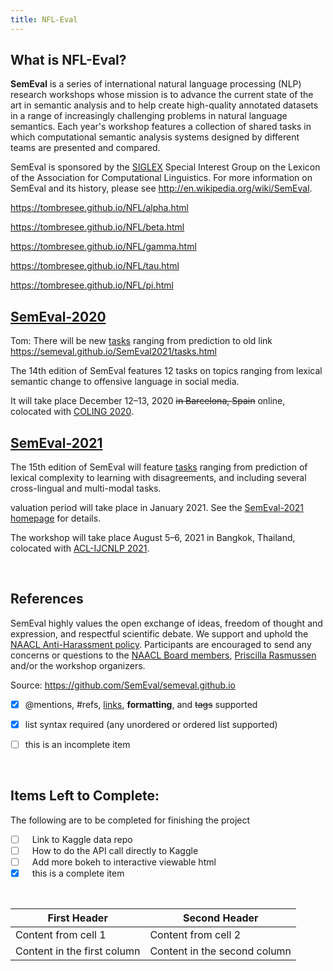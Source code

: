 ```yaml
---
title: NFL-Eval
---
```


## What is NFL-Eval?

__SemEval__ is a series of international natural language processing (NLP) research workshops whose mission is to advance the current state of the art in semantic analysis and to help create high-quality annotated datasets in a range of increasingly challenging problems in natural language semantics. 
Each year's workshop features a collection of shared tasks in which computational semantic analysis systems designed by different teams are presented and compared.

SemEval is sponsored by the [SIGLEX](http://alt.qcri.org/siglex/) Special Interest Group on the Lexicon of the Association for Computational Linguistics.
For more information on SemEval and its history, please see <http://en.wikipedia.org/wiki/SemEval>.

<https://tombresee.github.io/NFL/alpha.html>

<https://tombresee.github.io/NFL/beta.html>

<https://tombresee.github.io/NFL/gamma.html>

<https://tombresee.github.io/NFL/tau.html>

<https://tombresee.github.io/NFL/pi.html>



## [SemEval-2020](http://alt.qcri.org/semeval2020/)

Tom:  There will be new [tasks](https://tombresee.github.io/NFL/tasks.html) ranging from prediction to old link https://semeval.github.io/SemEval2021/tasks.html

The 14th edition of SemEval features 12 tasks on topics ranging from lexical semantic change to offensive language in social media.

It will take place December 12–13, 2020 <s>in Barcelona, Spain</s> online, colocated with [COLING 2020](https://coling2020.org/).

## [SemEval-2021](https://semeval.github.io/SemEval2021/)

The 15th edition of SemEval will feature [tasks](https://semeval.github.io/SemEval2021/tasks.html) ranging from prediction of lexical complexity to learning with disagreements, and including several cross-lingual and multi-modal tasks.



valuation period will take place in January 2021. See the [SemEval-2021 homepage](https://semeval.github.io/SemEval2021/) for details.

The workshop will take place August 5–6, 2021 in Bangkok, Thailand, colocated with [ACL-IJCNLP 2021](https://2021.aclweb.org/).

<br>


## References


SemEval highly values the open exchange of ideas, freedom of thought and expression, and respectful scientific debate. We support and uphold the [NAACL Anti-Harassment policy](http://naacl.org/policies/anti-harassment.html). Participants are encouraged to send any concerns or questions to the [NAACL Board members](http://naacl.org/officers/), [Priscilla Rasmussen](mailto:acl@aclweb.org) and/or the workshop organizers.
 
Source: https://github.com/SemEval/semeval.github.io

- [x] @mentions, #refs, [links](), **formatting**, and <del>tags</del> supported
- [x] list syntax required (any unordered or ordered list supported)

- [ ] this is an incomplete item





<br>


## Items Left to Complete:

The following are to be completed for finishing the project

- [ ] &ensp; Link to Kaggle data repo 
- [ ] &ensp; How to do the API call directly to Kaggle 
- [ ] &ensp; Add more bokeh to interactive viewable html 
- [x] &ensp; this is a complete item

<br>

First Header | Second Header
------------ | -------------
Content from cell 1 | Content from cell 2
Content in the first column | Content in the second column
